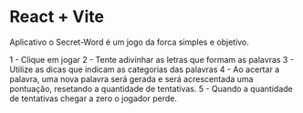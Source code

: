 # React + Vite

Aplicativo o Secret-Word é um jogo da forca simples e objetivo.

1 - Clique em jogar
2 - Tente adivinhar as letras que formam as palavras
3 - Utilize as dicas que indicam as categorias das palavras
4 - Ao acertar a palavra, uma nova palavra será gerada e será acrescentada uma pontuação, resetando a quantidade de tentativas. 
5 - Quando a quantidade de tentativas chegar a zero o jogador perde.

